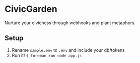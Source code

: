 CivicGarden
============

Nurture your civicness through webhooks and plant metaphors. 

Setup
-----

1. Rename `sample.env` to `.env` and include your db/tokens 
2. Run it! `$ foreman run node app.js`

 